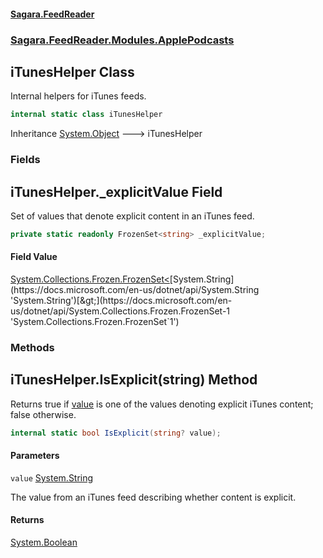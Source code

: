 #### [Sagara.FeedReader](index.md 'index')
### [Sagara.FeedReader.Modules.ApplePodcasts](index.md#Sagara.FeedReader.Modules.ApplePodcasts 'Sagara.FeedReader.Modules.ApplePodcasts')

## iTunesHelper Class

Internal helpers for iTunes feeds.

```csharp
internal static class iTunesHelper
```

Inheritance [System.Object](https://docs.microsoft.com/en-us/dotnet/api/System.Object 'System.Object') &#129106; iTunesHelper
### Fields

<a name='Sagara.FeedReader.Modules.ApplePodcasts.iTunesHelper._explicitValue'></a>

## iTunesHelper._explicitValue Field

Set of values that denote explicit content in an iTunes feed.

```csharp
private static readonly FrozenSet<string> _explicitValue;
```

#### Field Value
[System.Collections.Frozen.FrozenSet&lt;](https://docs.microsoft.com/en-us/dotnet/api/System.Collections.Frozen.FrozenSet-1 'System.Collections.Frozen.FrozenSet`1')[System.String](https://docs.microsoft.com/en-us/dotnet/api/System.String 'System.String')[&gt;](https://docs.microsoft.com/en-us/dotnet/api/System.Collections.Frozen.FrozenSet-1 'System.Collections.Frozen.FrozenSet`1')
### Methods

<a name='Sagara.FeedReader.Modules.ApplePodcasts.iTunesHelper.IsExplicit(string)'></a>

## iTunesHelper.IsExplicit(string) Method

Returns true if [value](Sagara.FeedReader.Modules.ApplePodcasts.iTunesHelper.md#Sagara.FeedReader.Modules.ApplePodcasts.iTunesHelper.IsExplicit(string).value 'Sagara.FeedReader.Modules.ApplePodcasts.iTunesHelper.IsExplicit(string).value') is one of the values denoting explicit iTunes content; false otherwise.

```csharp
internal static bool IsExplicit(string? value);
```
#### Parameters

<a name='Sagara.FeedReader.Modules.ApplePodcasts.iTunesHelper.IsExplicit(string).value'></a>

`value` [System.String](https://docs.microsoft.com/en-us/dotnet/api/System.String 'System.String')

The value from an iTunes feed describing whether content is explicit.

#### Returns
[System.Boolean](https://docs.microsoft.com/en-us/dotnet/api/System.Boolean 'System.Boolean')